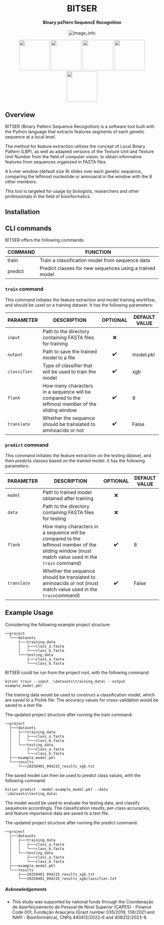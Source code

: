 
<div align="center" style="display: display_block">

# **BITSER**

#### **BI**nary pa**T**tern **S**equenc**E** **R**ecognition

![image_info](https://img.shields.io/badge/bitser-v0.2.2-blue)

</div>


<div align="center">
    <img src="https://cdn.jsdelivr.net/gh/devicons/devicon@latest/icons/python/python-original.svg" width="100" height="100" />
    <img src="https://cdn.jsdelivr.net/gh/devicons/devicon@latest/icons/poetry/poetry-original.svg" width="100" height="100" />
    <img src="https://cdn.jsdelivr.net/gh/devicons/devicon@latest/icons/scikitlearn/scikitlearn-original.svg" width="100" height="100" />
    <img src="https://cdn.jsdelivr.net/gh/devicons/devicon@latest/icons/numpy/numpy-original.svg" width="100" height="100" />
    <img src="https://cdn.jsdelivr.net/gh/devicons/devicon@latest/icons/pandas/pandas-original.svg" width="100" height="100" />
</div>


## Overview

BITSER (Binary Pattern Sequence Recognition) is a software tool built with the Python language that extracts features segments of each genetic sequence at a local level.

The method for feature extraction utilizes the concept of Local Binary Pattern (LBP), as well as adapted versions of the Texture Unit and Texture Unit Number from the field of computer vision, to obtain informative features from sequences organized in FASTA files.

A k-mer window (default size 9) slides over each genetic sequence, comparing the leftmost nucleotide or aminoacid in the window with the 8 other members.

This tool is targeted for usage by biologists, researchers and other professionals in the field of bioinformatics.

## Installation



## CLI commands

BITSER offers the following commands:

| COMMAND | FUNCTION                                         |
|---------|--------------------------------------------------|
| train   | Train a classification model from sequence data  |
| predict | Predict classes for new sequences using a trained model |

### `train` command

This command initiates the feature extraction and model training workflow, and should be used on a training dataset. It has the following parameters:

| PARAMETER | DESCRIPTION                                               | OPTIONAL | DEFAULT VALUE |
|-----------|-----------------------------------------------------------|:--------:|-----------|
| ``input`` | Path to the directory containing FASTA files for training |    ❌     |           |
| ``output`` | Path to save the trained model to a file                  |     ✔️     | model.pkl |
| ``classifier``| Type of classifier that will be used to train the model   | ✔️ | xgb       |
| ``flank`` | How many characters in a sequence will be compared to the leftmost member of the sliding window | ✔️ | 8
| ``translate`` | Whether the sequence should be translated to aminoacids or not | ✔️ | False |

### `predict` command

This command initiates the feature extraction on the testing dataset, and then predicts classes based on the trained model. It has the following parameters:

| PARAMETER      | DESCRIPTION                                                                                                                                    | OPTIONAL  | DEFAULT VALUE |
|----------------|------------------------------------------------------------------------------------------------------------------------------------------------|:---------:|--|
| ``model``      | Path to trained model obtained after training                                                                                                  |     ❌     |  |
| ``data``       | Path to the directory containing FASTA files for testing                                                                                       |     ❌     |  |
| ``flank``      | How many characters in a sequence will be compared to the leftmost member of the sliding window (must match value used in the `train` command) |    ✔️     | 8
| ``translate``  | Whether the sequence should be translated to aminoacids or not (must match value used in the `train`command)                                   |    ✔️     | False |

## Example Usage

Considering the following example project structure:

```
──project
  └───datasets
      ├───training_data
      │   ├───class_a.fasta
      │   └───class_b.fasta
      └───testing_data
          ├───class_a.fasta
          └───class_b.fasta  
```

BITSER could be run from the project root, with the following command:

`bitser train --input .\datasets\training_data\ --output example_model.pkl`

The training data would be used to construct a classification model, which are saved to a Pickle file. The accuracy values for cross-validation would be saved to a text file.

The updated project structure after running the train command:

```
──project
  ├───datasets
  │   ├───training_data
  │   │   ├───class_a.fasta
  │   │   └───class_b.fasta
  │   └───testing_data
  │       ├───class_a.fasta
  │       └───class_b.fasta
  ├───example_model.pkl
  └───results
      └───20250401_094215_results_xgb.txt
```

The saved model can then be used to predict class values, with the following command:

`bitser predict --model example_model.pkl --data .\datasets\testing_data\`

The model would be used to evaluate the testing data, and classify sequences accordingly. The classification results, per-class accuracies, and feature importance data are saved to a text file.

The updated project structure after running the predict command:

```
──project
  ├───datasets
  │   ├───training_data
  │   │   ├───class_a.fasta
  │   │   └───class_b.fasta
  │   └───testing_data
  │       ├───class_a.fasta
  │       └───class_b.fasta
  ├───example_model.pkl
  └───results
      ├───20250401_094215_results_xgb.txt
      └───20250401_094215_results_xgbclassifier.txt
```


##### Acknowledgements

* This study was supported by national funds through the Coordenação de Aperfeiçoamento de Pessoal de Nível Superior (CAPES) - Finance Code 001, Fundação Araucária (Grant number 035/2019, 138/2021 and NAPI - Bioinformática), CNPq 440412/2022-6 and 408312/2023-8.
